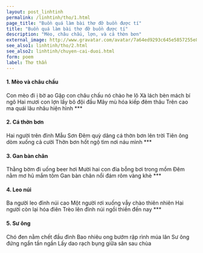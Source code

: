 ```yaml
---
layout: post_linhtinh
permalink: /linhtinh/tho/1.html
page_title: "Buồn quá làm bài thơ đỡ buồn được tí"
title: "Buồn quá làm bài thơ đỡ buồn được tí"
description: "Mèo, châu chấu, lợn, và cá thờn bơn"
external_image: http://www.gravatar.com/avatar/7a64ed9293c645e5857255e8f2320a8d?s=292
see_also1: linhtinh/tho/2.html
see_also2: linhtinh/chuyen-cai-duoi.html
form: poem
label: Thơ thẩn
---
```

<h4>1. Mèo và châu chấu</h4>
Con mèo đi ị bờ ao  
Gặp con châu chấu nó chào he lô  
Xà lách bèn mách bí ngô  
Hai mươi con lợn lấy bô đội đầu  
Mây mù hóa kiếp đêm thâu  
Trên cao ma quái lâu nhâu hiện hình  
***
<h4>2. Cá thờn bơn</h4>
Hai người trên đỉnh Mẫu Sơn  
Đêm quỳ dâng cá thờn bơn lên trời  
Tiên ông dòm xuống cả cười  
Thờn bơn hốt ngộ tìm nơi náu mình  
***
<h4>3. Gan bàn chân</h4>
Thằng bờm đi uống beer hơi  
Mười hai con đỉa bỗng bơi trong mồm  
Đêm nằm mơ hũ mắm tôm  
Gan bàn chân nổi đám rôm vàng khè  
***
<h4>4. Leo núi</h4>
Ba người leo đỉnh núi cao  
Một người rơi xuống vẫy chào thiên nhiên  
Hai người còn lại hóa điên  
Trèo lên đỉnh núi ngồi thiền đến nay  
***
<h4>5. Sư ông</h4>
Chó đen nằm chết đầu đình  
Bao nhiêu ong bướm rập rình múa lân  
Sư ông đứng ngẩn tần ngần  
Lấy dao rạch bụng giữa sân sau chùa
